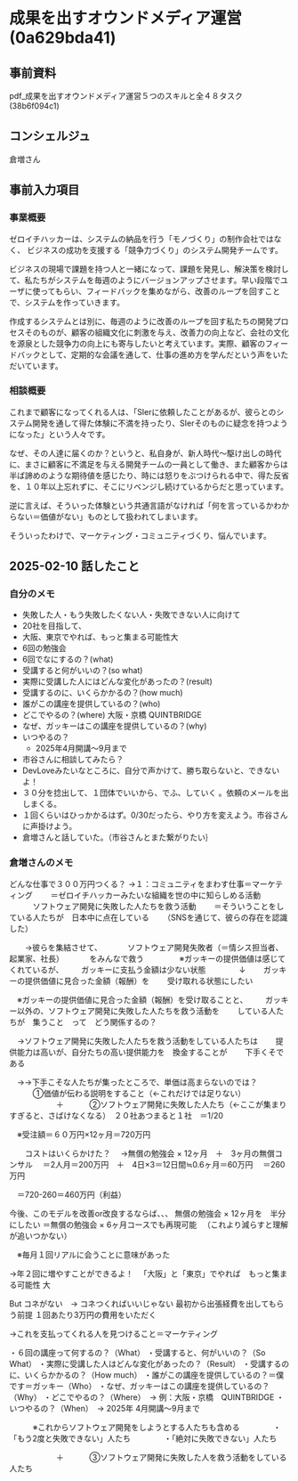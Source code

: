 # 成果を出すオウンドメディア運営(0a629bda41)

## 事前資料
pdf_成果を出すオウンドメディア運営５つのスキルと全４８タスク(38b6f094c1)

## コンシェルジュ
倉増さん

## 事前入力項目
### 事業概要
ゼロイチハッカーは、システムの納品を行う「モノづくり」の制作会社ではなく、
ビジネスの成功を支援する「競争力づくり」のシステム開発チームです。

ビジネスの現場で課題を持つ人と一緒になって、課題を発見し、解決策を検討して、私たちがシステムを毎週のようにバージョンアップさせます。早い段階でユーザに使ってもらい、フィードバックを集めながら、改善のループを回すことで、システムを作っていきます。

作成するシステムとは別に、毎週のように改善のループを回す私たちの開発プロセスそのものが、顧客の組織文化に刺激を与え、改善力の向上など、会社の文化を源泉とした競争力の向上にも寄与したいと考えています。実際、顧客のフィードバックとして、定期的な会議を通して、仕事の進め方を学んだという声をいただいています。


### 相談概要
これまで顧客になってくれる人は、「SIerに依頼したことがあるが、彼らとのシステム開発を通して得た体験に不満を持ったり、SIerそのものに疑念を持つようになった」という人々です。

なぜ、その人達に届くのか？というと、私自身が、新人時代〜駆け出しの時代に、まさに顧客に不満足を与える開発チームの一員として働き、また顧客からは半ば諦めのような期待値を感じたり、時には怒りをぶつけられる中で、得た反省を、１０年以上忘れずに、そこにリベンジし続けているからだと思っています。

逆に言えば、そういった体験という共通言語がなければ「何を言っているかわからない＝価値がない」ものとして扱われてしまいます。

そういったわけで、マーケティング・コミュニティづくり、悩んでいます。

## 2025-02-10 話したこと
### 自分のメモ
- 失敗した人・もう失敗したくない人・失敗できない人に向けて
- 20社を目指して、
- 大阪、東京でやれば、もっと集まる可能性大
- 6回の勉強会
- 6回でなにするの？(what)
- 受講すると何がいいの？(so what)
- 実際に受講した人にはどんな変化があったの？(result)
- 受講するのに、いくらかかるの？(how much)
- 誰がこの講座を提供しているの？(who)
- どこでやるの？(where) 大阪・京橋 QUINTBRIDGE
- なぜ、ガッキーはこの講座を提供しているの？(why)
- いつやるの？
  - 2025年4月開講〜9月まで
- 市谷さんに相談してみたら？
- DevLoveみたいなところに、自分で声かけて、勝ち取らないと、できないよ！
- ３０分を捻出して、１団体でいいから、でふ、していく  。依頼のメールを出しまくる。
- １回くらいはひっかかるはず。0/30だったら、やり方を変えよう。市谷さんに声掛けよう。
- 倉増さんと話していた。（市谷さんとまた繋がりたい｝

### 倉増さんのメモ
どんな仕事で３００万円つくる？
→１：コミュニティをまわす仕事＝マーケティング
　　＝ゼロイチハッカーみたいな組織を世の中に知らしめる活動
　　　ソフトウェア開発に失敗した人たちを救う活動
　　＝そういうことをしている人たちが　日本中に点在している
　　（SNSを通じて、彼らの存在を認識した）

　　→彼らを集結させて、
　　　ソフトウェア開発失敗者（＝情シス担当者、起業家、社長）
　　　をみんなで救う
　　　
　※ガッキーの提供価値は感じてくれているが、
　　ガッキーに支払う金額は少ない状態
　　　　↓
　　ガッキーの提供価値に見合った金額（報酬）を
　　受け取れる状態にしたい

　※ガッキーの提供価値に見合った金額（報酬）を受け取ることと、
　　ガッキー以外の、ソフトウェア開発に失敗した人たちを救う活動を
　　している人たちが　集うこと　って　どう関係するの？

　→ソフトウェア開発に失敗した人たちを救う活動をしている人たちは
　　提供能力は高いが、自分たちの高い提供能力を　換金することが
　　下手くそである

　→→下手こそな人たちが集ったところで、単価は高まらないのでは？
　　　①価値が伝わる説明をすること（←これだけでは足りない）
　　　　　　＋
　　　②ソフトウェア開発に失敗した人たち（←ここが集まりすぎると、さばけなくなる）　２０社あつまると１社　＝1/20

　※受注額＝６０万円×12ヶ月＝720万円

　　コストはいくらかけた？
　→無償の勉強会 × 12ヶ月　＋　3ヶ月の無償コンサル
　＝2人月＝200万円　＋　4日×3＝12日間≒0.6ヶ月＝60万円
　＝260万円

　＝720-260＝460万円（利益）

今後、このモデルを改善or改良するならば、、、
無償の勉強会 × 12ヶ月を　半分にしたい
＝無償の勉強会 × 6ヶ月コースでも再現可能
　（これより減らすと理解が追いつかない）

　※毎月１回リアルに会うことに意味があった

→年２回に増やすことができるよ！
　「大阪」と「東京」でやれば　もっと集まる可能性 大

But コネがない　→ コネつくればいいじゃない
最初から出張経費を出してもらう前提
１回あたり3万円の費用をいただく

→これを支払ってくれる人を見つけること＝マーケティング

・６回の講座って何するの？（What）
・受講すると、何がいいの？（So What）
・実際に受講した人はどんな変化があったの？（Result）
・受講するのに、いくらかかるの？（How much）
・誰がこの講座を提供しているの？＝僕です＝ガッキー（Who）
・なぜ、ガッキーはこの講座を提供しているの？（Why）
・どこでやるの？（Where）　→ 例：大阪・京橋　QUINTBRIDGE
・いつやるの？（When）　→ 2025年 4月開講〜9月まで

　　　※これからソフトウェア開発をしようとする人たちも含める
　　　　・「もう2度と失敗できない」人たち
　　　　・「絶対に失敗できない」人たち

　　　　　　＋
　　　③ソフトウェア開発に失敗した人を救う活動をしている人たち

